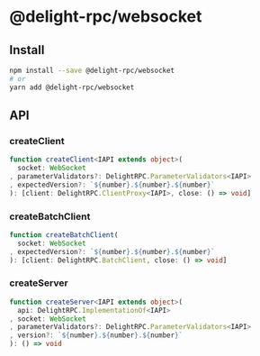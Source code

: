 # @delight-rpc/websocket
## Install
```sh
npm install --save @delight-rpc/websocket
# or
yarn add @delight-rpc/websocket
```

## API
### createClient
```ts
function createClient<IAPI extends object>(
  socket: WebSocket
, parameterValidators?: DelightRPC.ParameterValidators<IAPI>
, expectedVersion?: `${number}.${number}.${number}`
): [client: DelightRPC.ClientProxy<IAPI>, close: () => void]
```

### createBatchClient
```ts
function createBatchClient(
  socket: WebSocket
, expectedVersion?: `${number}.${number}.${number}`
): [client: DelightRPC.BatchClient, close: () => void]
```

### createServer
```ts
function createServer<IAPI extends object>(
  api: DelightRPC.ImplementationOf<IAPI>
, socket: WebSocket
, parameterValidators?: DelightRPC.ParameterValidators<IAPI>
, version?: `${number}.${number}.${number}`
): () => void
```
